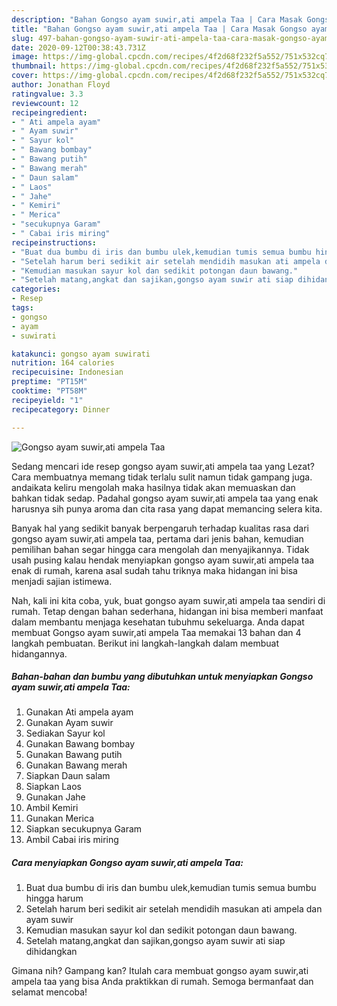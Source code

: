 ```yaml
---
description: "Bahan Gongso ayam suwir,ati ampela Taa | Cara Masak Gongso ayam suwir,ati ampela Taa Yang Sempurna"
title: "Bahan Gongso ayam suwir,ati ampela Taa | Cara Masak Gongso ayam suwir,ati ampela Taa Yang Sempurna"
slug: 497-bahan-gongso-ayam-suwir-ati-ampela-taa-cara-masak-gongso-ayam-suwir-ati-ampela-taa-yang-sempurna
date: 2020-09-12T00:38:43.731Z
image: https://img-global.cpcdn.com/recipes/4f2d68f232f5a552/751x532cq70/gongso-ayam-suwirati-ampela-taa-foto-resep-utama.jpg
thumbnail: https://img-global.cpcdn.com/recipes/4f2d68f232f5a552/751x532cq70/gongso-ayam-suwirati-ampela-taa-foto-resep-utama.jpg
cover: https://img-global.cpcdn.com/recipes/4f2d68f232f5a552/751x532cq70/gongso-ayam-suwirati-ampela-taa-foto-resep-utama.jpg
author: Jonathan Floyd
ratingvalue: 3.3
reviewcount: 12
recipeingredient:
- " Ati ampela ayam"
- " Ayam suwir"
- " Sayur kol"
- " Bawang bombay"
- " Bawang putih"
- " Bawang merah"
- " Daun salam"
- " Laos"
- " Jahe"
- " Kemiri"
- " Merica"
- "secukupnya Garam"
- " Cabai iris miring"
recipeinstructions:
- "Buat dua bumbu di iris dan bumbu ulek,kemudian tumis semua bumbu hingga harum"
- "Setelah harum beri sedikit air setelah mendidih masukan ati ampela dan ayam suwir"
- "Kemudian masukan sayur kol dan sedikit potongan daun bawang."
- "Setelah matang,angkat dan sajikan,gongso ayam suwir ati siap dihidangkan"
categories:
- Resep
tags:
- gongso
- ayam
- suwirati

katakunci: gongso ayam suwirati 
nutrition: 164 calories
recipecuisine: Indonesian
preptime: "PT15M"
cooktime: "PT58M"
recipeyield: "1"
recipecategory: Dinner

---
```



![Gongso ayam suwir,ati ampela Taa](https://img-global.cpcdn.com/recipes/4f2d68f232f5a552/751x532cq70/gongso-ayam-suwirati-ampela-taa-foto-resep-utama.jpg)

Sedang mencari ide resep gongso ayam suwir,ati ampela taa yang Lezat? Cara membuatnya memang tidak terlalu sulit namun tidak gampang juga. andaikata keliru mengolah maka hasilnya tidak akan memuaskan dan bahkan tidak sedap. Padahal gongso ayam suwir,ati ampela taa yang enak harusnya sih punya aroma dan cita rasa yang dapat memancing selera kita.



Banyak hal yang sedikit banyak berpengaruh terhadap kualitas rasa dari gongso ayam suwir,ati ampela taa, pertama dari jenis bahan, kemudian pemilihan bahan segar hingga cara mengolah dan menyajikannya. Tidak usah pusing kalau hendak menyiapkan gongso ayam suwir,ati ampela taa enak di rumah, karena asal sudah tahu triknya maka hidangan ini bisa menjadi sajian istimewa.


Nah, kali ini kita coba, yuk, buat gongso ayam suwir,ati ampela taa sendiri di rumah. Tetap dengan bahan sederhana, hidangan ini bisa memberi manfaat dalam membantu menjaga kesehatan tubuhmu sekeluarga. Anda dapat membuat Gongso ayam suwir,ati ampela Taa memakai 13 bahan dan 4 langkah pembuatan. Berikut ini langkah-langkah dalam membuat hidangannya.

<!--inarticleads1-->

##### Bahan-bahan dan bumbu yang dibutuhkan untuk menyiapkan Gongso ayam suwir,ati ampela Taa:

1. Gunakan  Ati ampela ayam
1. Gunakan  Ayam suwir
1. Sediakan  Sayur kol
1. Gunakan  Bawang bombay
1. Gunakan  Bawang putih
1. Gunakan  Bawang merah
1. Siapkan  Daun salam
1. Siapkan  Laos
1. Gunakan  Jahe
1. Ambil  Kemiri
1. Gunakan  Merica
1. Siapkan secukupnya Garam
1. Ambil  Cabai iris miring




<!--inarticleads2-->

##### Cara menyiapkan Gongso ayam suwir,ati ampela Taa:

1. Buat dua bumbu di iris dan bumbu ulek,kemudian tumis semua bumbu hingga harum
1. Setelah harum beri sedikit air setelah mendidih masukan ati ampela dan ayam suwir
1. Kemudian masukan sayur kol dan sedikit potongan daun bawang.
1. Setelah matang,angkat dan sajikan,gongso ayam suwir ati siap dihidangkan




Gimana nih? Gampang kan? Itulah cara membuat gongso ayam suwir,ati ampela taa yang bisa Anda praktikkan di rumah. Semoga bermanfaat dan selamat mencoba!

